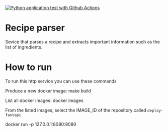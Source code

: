 [![Python application test with Github Actions](https://github.com/guillo83/meal-planner/actions/workflows/devops.yml/badge.svg)](https://github.com/guillo83/meal-planner/actions/workflows/devops.yml)

# Recipe parser
Sevice that parses a recipe and extracts important information such as the list of ingredients.

# How to run
To run this http service you can use these commands

Produce a new docker image:
make build

List all docker images:
docker images

From the listed images, select the IMAGE_ID of the repository called `deploy-fastapi`

docker run -p 127.0.0.1:8080:8080 <the IMAGE_ID>

